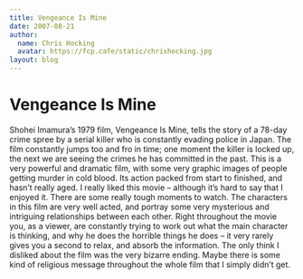 ```yaml
---
title: Vengeance Is Mine
date: 2007-08-21
author:
  name: Chris Hocking
  avatar: https://fcp.cafe/static/chrishocking.jpg
layout: blog
---
```

# Vengeance Is Mine

Shohei Imamura’s 1979 film, Vengeance Is Mine, tells the story of a 78-day crime spree by a serial killer who is constantly evading police in Japan. The film constantly jumps too and fro in time; one moment the killer is locked up, the next we are seeing the crimes he has committed in the past. This is a very powerful and dramatic film, with some very graphic images of people getting murder in cold blood. Its action packed from start to finished, and hasn’t really aged. I really liked this movie – although it’s hard to say that I enjoyed it. There are some really tough moments to watch. The characters in this film are very well acted, and portray some very mysterious and intriguing relationships between each other. Right throughout the movie you, as a viewer, are constantly trying to work out what the main character is thinking, and why he does the horrible things he does – it very rarely gives you a second to relax, and absorb the information. The only think I disliked about the film was the very bizarre ending. Maybe there is some kind of religious message throughout the whole film that I simply didn’t get.